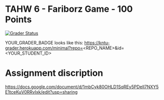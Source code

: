 # TAHW 6 - Fariborz Game - 100 Points

[![Grader Status](YOUR_GRADER_BADGE)](YOUR_GRADER_BADGE)

YOUR_GRADER_BADGE looks like this: https://kntu-grader.herokuapp.com/minimal?repo=<REPO_NAME>&id=<YOUR_STUDENT_ID>


# Assignment discription


https://docs.google.com/document/d/1mbCyk80OHLD1SqREy5PDelI7NXY5E1tceKuV0RRvIxk/edit?usp=sharing
